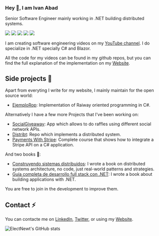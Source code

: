 ### Hey 👋, I am Ivan Abad

Senior Software Engineer mainly working in .NET building distributed systems.

[![](https://img.shields.io/badge/-@NetmentorTW-%231DA1F2?style=flat-square&logo=twitter&logoColor=ffffff)](https://twitter.com/NetMentorTw)
[![](https://img.shields.io/badge/-@ElectNewt-%23181717?style=flat-square&logo=github)](https://github.com/ElectNewt)
[![](https://img.shields.io/badge/-Ivan%20Abad-blue?logo=linkedin&style=flat-square&logoColor=white)](https://www.linkedin.com/in/ivanabadandreu)
[![](https://img.shields.io/badge/-NetMentor-red?logo=youtube&style=flat-square&logoColor=white)](https://www.youtube.com/c/Netmentor)
[![](https://img.shields.io/badge/Website-NeMetnor-purple)](https://www.netmentor.es)


I am creating software engineering videos on my [YouTube channel](https://www.youtube.com/c/NetMentor). I do specialize in .NET specially C# and Blazor.

All the code for my videos can be found in my github repos, but you can find the full explanation of the implementation on my [Website](https://www.netmentor.es).





## Side projects 👯

Apart from everyting I write for my website, I mainly maintain for the open source world:
- [EjemploRop](https://github.com/ElectNewt/EjemploRop): Implementation of Raiway oriented programming in C#.

Alternatively I have a few more Projects that I've been working on:
- [SocialGiveaway](https://github.com/ElectNewt/SocialGiveaway): App which allows to do raffles using different social network APIs.
- [Distribt](https://github.com/ElectNewt/Distribt): Repo which implements a distributed system.
- [Payments With Stripe](https://www.netmentor.es/curso/full-course-stripe): Complete course that shows how to integrate a Stripe API on a C# application.  

And two books 📖:
- [Construyendo sistemas distribuidos](https://www.netmentor.es/libros/construyendo-sistemas-distribuidos): I wrote a book on distributed systems architecture, no code, just real-world patterns and strategies.
- [Guía completa de desarrollo full stack con .NET](https://www.netmentor.es/libros/guia-completa-desarrollo-full-stack): I wrote a book about building applications with .NET. 
 
You are free to join in the development to improve them.



## Contact ⚡

You can contacte me on [LinkedIn](https://www.linkedin.com/in/ivanabadandreu), [Twitter](https://twitter.com/NetMentorTw), or using my [Website](https://www.netmentor.es/ivan-abad).


![ElectNewt's GitHub stats](https://github-readme-stats.vercel.app/api?username=ElectNewt&show_icons=true&theme=buefy)
